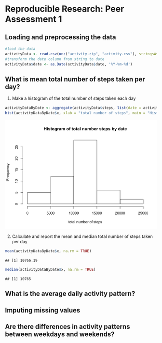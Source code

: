# Reproducible Research: Peer Assessment 1


## Loading and preprocessing the data

```r
#load the data
activityData <- read.csv(unz("activity.zip", "activity.csv"), stringsAsFactors=FALSE)
#transform the date column from string to date
activityData$date <- as.Date(activityData$date, '%Y-%m-%d')
```

## What is mean total number of steps taken per day?
1. Make a histogram of the total number of steps taken each day

```r
activityDataByDate <- aggregate(activityData$steps, list(date = activityData$date), sum)
hist(activityDataByDate$x, xlab = "total number of steps", main = "Histogram of total number steps by date")
```

![](PA1_template_files/figure-html/unnamed-chunk-2-1.png) 

2. Calculate and report the mean and median total number of steps taken per day

```r
mean(activityDataByDate$x, na.rm = TRUE)
```

```
## [1] 10766.19
```

```r
median(activityDataByDate$x, na.rm = TRUE)
```

```
## [1] 10765
```

## What is the average daily activity pattern?



## Imputing missing values



## Are there differences in activity patterns between weekdays and weekends?
